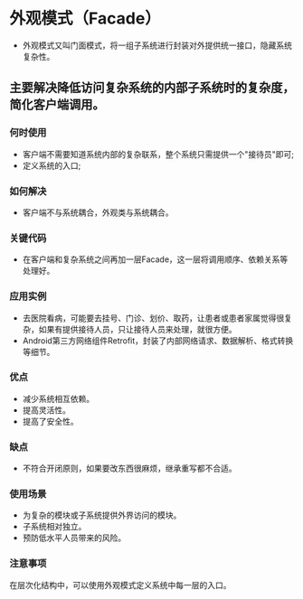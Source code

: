 # 外观模式（Facade）
- 外观模式又叫门面模式，将一组子系统进行封装对外提供统一接口，隐藏系统复杂性。

## 主要解决降低访问复杂系统的内部子系统时的复杂度，简化客户端调用。

### 何时使用 
- 客户端不需要知道系统内部的复杂联系，整个系统只需提供一个"接待员"即可;
- 定义系统的入口;

### 如何解决
- 客户端不与系统耦合，外观类与系统耦合。

### 关键代码
- 在客户端和复杂系统之间再加一层Facade，这一层将调用顺序、依赖关系等处理好。

### 应用实例 
- 去医院看病，可能要去挂号、门诊、划价、取药，让患者或患者家属觉得很复杂，如果有提供接待人员，只让接待人员来处理，就很方便。 
- Android第三方网络组件Retrofit，封装了内部网络请求、数据解析、格式转换等细节。

### 优点 
- 减少系统相互依赖。 
- 提高灵活性。 
- 提高了安全性。

### 缺点
- 不符合开闭原则，如果要改东西很麻烦，继承重写都不合适。

### 使用场景 
- 为复杂的模块或子系统提供外界访问的模块。 
- 子系统相对独立。 
- 预防低水平人员带来的风险。

### 注意事项
在层次化结构中，可以使用外观模式定义系统中每一层的入口。